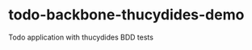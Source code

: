 todo-backbone-thucydides-demo
=============================

Todo application with thucydides BDD tests
